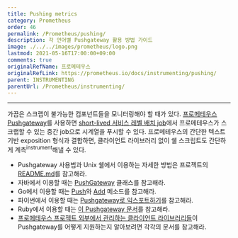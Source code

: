 ```yaml
---
title: Pushing metrics
category: Prometheus
order: 46
permalink: /Prometheus/pushing/
description: 각 언어별 Pushgateway 활용 방법 가이드
image: ./../../images/prometheus/logo.png
lastmod: 2021-05-16T17:00:00+09:00
comments: true
originalRefName: 프로메테우스
originalRefLink: https://prometheus.io/docs/instrumenting/pushing/
parent: INSTRUMENTING
parentUrl: /Prometheus/instrumenting/
---
```


---

가끔은 스크랩이 불가능한 컴포넌트들을 모니터링해야 할 때가 있다. [프로메테우스 Pushgateway](https://github.com/prometheus/pushgateway)를 사용하면 [short-lived 서비스 레벨 배치 job](https://prometheus.io/docs/practices/pushing/)에서 프로메테우스가 스크랩할 수 있는 중간 job으로 시계열을 푸시할 수 있다. 프로메테우스의 간단한 텍스트 기반 exposition 형식과 결합하면, 클라이언트 라이브러리 없이 쉘 스크립트도 간단하게 계측<sup>instrument</sup>해낼 수 있다.

- Pushgateway 사용법과 Unix 쉘에서 이용하는 자세한 방법은 프로젝트의 [README.md](https://github.com/prometheus/pushgateway/blob/master/README.md)를 참고해라.
- 자바에서 이용할 때는 [PushGateway](https://prometheus.github.io/client_java/io/prometheus/client/exporter/PushGateway.html) 클래스를 참고해라.
- Go에서 이용할 때는 [Push](https://godoc.org/github.com/prometheus/client_golang/prometheus/push#Pusher.Push)와 [Add](https://godoc.org/github.com/prometheus/client_golang/prometheus/push#Pusher.Add) 메소드를 참고해라.
- 파이썬에서 이용할 때는 [Pushgateway로 익스포트하기](https://github.com/prometheus/client_python#exporting-to-a-pushgateway)를 참고해라.
- Ruby에서 이용할 때는 [이 Pushgateway 문서](https://github.com/prometheus/client_ruby#pushgateway)를 참고해라.
- [프로메테우스 프로젝트 외부에서 관리하는 클라이언트 라이브러리들](../clientlibs)이 Pushgateway를 어떻게 지원하는지 알아보려면 각각의 문서를 참고해라.